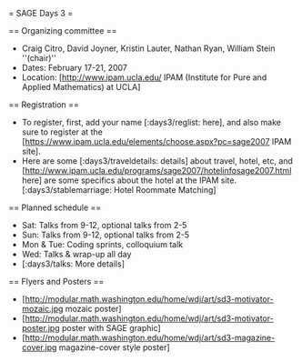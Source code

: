 = SAGE Days 3 =

== Organizing committee ==
 *  Craig Citro, David Joyner, Kristin Lauter, Nathan Ryan, William Stein ''(chair)''
 * Dates: February 17-21, 2007
 * Location: [http://www.ipam.ucla.edu/  IPAM (Institute for Pure and Applied Mathematics) at UCLA]

== Registration ==
 * To register, first, add your name [:days3/reglist: here], and also make sure to register at the [https://www.ipam.ucla.edu/elements/choose.aspx?pc=sage2007 IPAM site]. 
 * Here are some [:days3/traveldetails: details] about travel, hotel, etc, and [http://www.ipam.ucla.edu/programs/sage2007/hotelinfosage2007.html here] are some specifics about the hotel at the IPAM site. [:days3/stablemarriage: Hotel Roommate Matching]


== Planned schedule ==
 * Sat: Talks from 9-12, optional talks from 2-5
 * Sun: Talks from 9-12, optional talks from 2-5
 * Mon & Tue: Coding sprints, colloquium talk
 * Wed: Talks & wrap-up all day
 * [:days3/talks: More details]

== Flyers and Posters ==
   * [http://modular.math.washington.edu/home/wdj/art/sd3-motivator-mozaic.jpg mozaic poster]
   * [http://modular.math.washington.edu/home/wdj/art/sd3-motivator-poster.jpg poster with SAGE graphic]
   * [http://modular.math.washington.edu/home/wdj/art/sd3-magazine-cover.jpg magazine-cover style poster]
